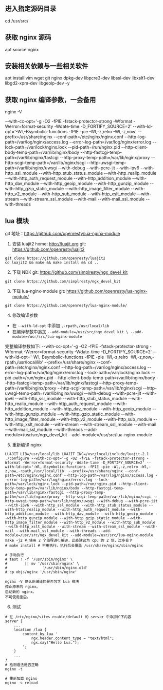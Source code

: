 ## 进入指定源码目录
cd /usr/src/

## 获取 nginx 源码
apt source nginx

## 安装相关依赖与一些相关软件
apt install vim wget git nginx dpkg-dev libpcre3-dev libssl-dev libxslt1-dev libgd2-xpm-dev libgeoip-dev -y

## 获取 nginx 编译参数，一会备用
nginx -V
>
--with-cc-opt='-g -O2 -fPIE -fstack-protector-strong -Wformat -Werror=format-security -Wdate-time -D_FORTIFY_SOURCE=2' --with-ld-opt='-Wl,-Bsymbolic-functions -fPIE -pie -Wl,-z,relro -Wl,-z,now' --prefix=/usr/share/nginx --conf-path=/etc/nginx/nginx.conf --http-log-path=/var/log/nginx/access.log --error-log-path=/var/log/nginx/error.log --lock-path=/var/lock/nginx.lock --pid-path=/run/nginx.pid --http-client-body-temp-path=/var/lib/nginx/body --http-fastcgi-temp-path=/var/lib/nginx/fastcgi --http-proxy-temp-path=/var/lib/nginx/proxy --http-scgi-temp-path=/var/lib/nginx/scgi --http-uwsgi-temp-path=/var/lib/nginx/uwsgi --with-debug --with-pcre-jit --with-ipv6 --with-http_ssl_module --with-http_stub_status_module --with-http_realip_module --with-http_auth_request_module --with-http_addition_module --with-http_dav_module --with-http_geoip_module --with-http_gunzip_module --with-http_gzip_static_module --with-http_image_filter_module --with-http_v2_module --with-http_sub_module --with-http_xslt_module --with-stream --with-stream_ssl_module --with-mail --with-mail_ssl_module --with-threads

## lua 模块
git 地址：https://github.com/openresty/lua-nginx-module

1. 安装 luajit2
home: http://luajit.org
git: https://github.com/openresty/luajit2

```
git clone https://github.com/openresty/luajit2
cd luajit2 && make && make install && cd ..
```

2. 下载 NDK
git: https://github.com/simplresty/ngx_devel_kit
```
git clone https://github.com/simplresty/ngx_devel_kit
```

3. 下载 lua-nginx-module
git: https://github.com/openresty/lua-nginx-module/
```
git clone https://github.com/openresty/lua-nginx-module/
```
4. 修改编译参数
- 在 `--with-ld-opt` 中添加 `,-rpath,/usr/local/lib`
- 在编译参数中追加 `--add-module=/usr/src/ngx_devel_kit \
         --add-module=/usr/src/lua-nginx-module`

完整编译参数如下:
--with-cc-opt='-g -O2 -fPIE -fstack-protector-strong -Wformat -Werror=format-security -Wdate-time -D_FORTIFY_SOURCE=2' --with-ld-opt='-Wl,-Bsymbolic-functions -fPIE -pie -Wl,-z,relro -Wl,-z,now,-rpath,/usr/local/lib' --prefix=/usr/share/nginx --conf-path=/etc/nginx/nginx.conf --http-log-path=/var/log/nginx/access.log --error-log-path=/var/log/nginx/error.log --lock-path=/var/lock/nginx.lock --pid-path=/run/nginx.pid --http-client-body-temp-path=/var/lib/nginx/body --http-fastcgi-temp-path=/var/lib/nginx/fastcgi --http-proxy-temp-path=/var/lib/nginx/proxy --http-scgi-temp-path=/var/lib/nginx/scgi --http-uwsgi-temp-path=/var/lib/nginx/uwsgi --with-debug --with-pcre-jit --with-ipv6 --with-http_ssl_module --with-http_stub_status_module --with-http_realip_module --with-http_auth_request_module --with-http_addition_module --with-http_dav_module --with-http_geoip_module --with-http_gunzip_module --with-http_gzip_static_module --with-http_image_filter_module --with-http_v2_module --with-http_sub_module --with-http_xslt_module --with-stream --with-stream_ssl_module --with-mail --with-mail_ssl_module --with-threads --add-module=/usr/src/ngx_devel_kit --add-module=/usr/src/lua-nginx-module

5. 重新编译 nginx
```
LUAJIT_LIB=/usr/local/lib LUAJIT_INC=/usr/local/include/luajit-2.1 ./configure --with-cc-opt='-g -O2 -fPIE -fstack-protector-strong -Wformat -Werror=format-security -Wdate-time -D_FORTIFY_SOURCE=2' --with-ld-opt='-Wl,-Bsymbolic-functions -fPIE -pie -Wl,-z,relro -Wl,-z,now,-rpath,/usr/local/lib' --prefix=/usr/share/nginx --conf-path=/etc/nginx/nginx.conf --http-log-path=/var/log/nginx/access.log --error-log-path=/var/log/nginx/error.log --lock-path=/var/lock/nginx.lock --pid-path=/run/nginx.pid --http-client-body-temp-path=/var/lib/nginx/body --http-fastcgi-temp-path=/var/lib/nginx/fastcgi --http-proxy-temp-path=/var/lib/nginx/proxy --http-scgi-temp-path=/var/lib/nginx/scgi --http-uwsgi-temp-path=/var/lib/nginx/uwsgi --with-debug --with-pcre-jit --with-ipv6 --with-http_ssl_module --with-http_stub_status_module --with-http_realip_module --with-http_auth_request_module --with-http_addition_module --with-http_dav_module --with-http_geoip_module --with-http_gunzip_module --with-http_gzip_static_module --with-http_image_filter_module --with-http_v2_module --with-http_sub_module --with-http_xslt_module --with-stream --with-stream_ssl_module --with-mail --with-mail_ssl_module --with-threads --add-module=/usr/src/ngx_devel_kit --add-module=/usr/src/lua-nginx-module
make -j2 # 使用 2 个线程进行编译，此处建议为 cpu 的 2 倍，过多会卡
# make install # 不用执行。执行后会覆盖 /usr/share/nginx/sbin/nginx

# 手动执行
# test ! -f '/usr/sbin/nginx' \
#        || mv '/usr/sbin/nginx' \
#                '/usr/sbin/nginx.old'
# cp objs/nginx '/usr/sbin/nginx'

nginx -V 确认新编译的是否包含 Lua 模块
停止原来的 nginx。
启动新的 nginx。
不可使用重启。
```

6. 测试
```
# 在 /etc/nginx/sites-enable/default 的 server 中添加如下内容
server {
    ...
    location /lua {
        content_by_lua '
            ngx.header.content_type = "text/html";
            ngx.say("Hello Lua.");
        ';
    }
    ...
}
# 检测语法是否正确
nginx -t

# 重新加载 nginx
nginx -s reload
```
